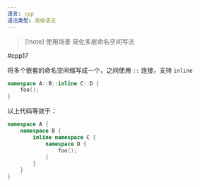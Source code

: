 ```yaml
---
语言: cpp
语法类型: 高级语法
---
```

> [!note] 使用场景
> 简化多层命名空间写法

#cpp17 

将多个嵌套的命名空间缩写成一个，之间使用 `::` 连接，支持 `inline`

```cpp
namespace A::B::inline C::D {
    foo();
}
```

以上代码等效于：

```cpp
namespace A {
    namespace B {
        inline namespace C {
            namespace D {
                foo();
            }
        }
    }
}
```
